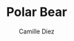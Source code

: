 ---
title: "Polar Bear"
github: https://github.com/diezcami/polar-bear-theme/
demo: https://diezcami.github.io/polar-bear-theme
author: Camille Diez
draft: true
ssg:
  - Jekyll
cms:
  - No Cms
---